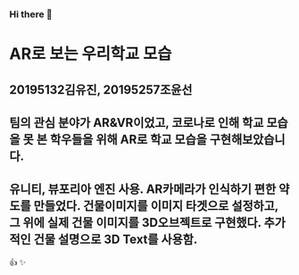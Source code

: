 ### Hi there 👋

<!--
**dolphin0723/dolphin0723** is a ✨ _special_ ✨ repository because its `README.md` (this file) appears on your GitHub profile.

Here are some ideas to get you started:

- 🔭 I’m currently working on ...
- 🌱 I’m currently learning ...
- 👯 I’m looking to collaborate on ...
- 🤔 I’m looking for help with ...
- 💬 Ask me about ...
- 📫 How to reach me: ...
- 😄 Pronouns: ...
- ⚡ Fun fact: ...
-->
# AR로 보는 우리학교 모습
## 20195132김유진, 20195257조윤선
## 팀의 관심 분야가 AR&VR이었고, 코로나로 인해 학교 모습을 못 본 학우들을 위해 AR로 학교 모습을 구현해보았습니다. 
## 유니티, 뷰포리아 엔진 사용. AR카메라가 인식하기 편한 약도를 만들었다. 건물이미지를 이미지 타겟으로 설정하고, 그 위에 실제 건물 이미지를 3D오브젝트로 구현했다. 추가적인 건물 설명으로 3D Text를 사용함. 
:+1: :sparkles:
